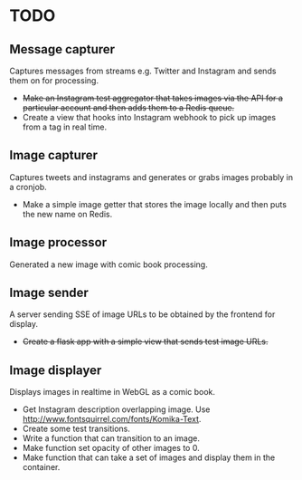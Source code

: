 TODO
====

Message capturer
----------------
Captures messages from streams e.g. Twitter and Instagram and sends them on for processing.

 - ~~Make an Instagram test aggregator that takes images via the API for a particular account and then adds them to a Redis queue.~~
 - Create a view that hooks into Instagram webhook to pick up images from a tag in real time. 

Image capturer
--------------
Captures tweets and instagrams and generates or grabs images probably in a cronjob.

 - Make a simple image getter that stores the image locally and then puts the new name on Redis.

Image processor
---------------
Generated a new image with comic book processing. 

Image sender
------------
A server sending SSE of image URLs to be obtained by the frontend for display.

 - ~~Create a flask app with a simple view that sends test image URLs.~~

Image displayer
---------------
Displays images in realtime in WebGL as a comic book.

 - Get Instagram description overlapping image. Use http://www.fontsquirrel.com/fonts/Komika-Text. 
 - Create some test transitions.
 - Write a function that can transition to an image.
 - Make function set opacity of other images to 0.
 - Make function that can take a set of images and display them in the container.
